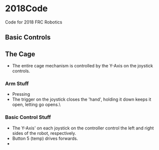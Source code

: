 # 2018Code
Code for 2018 FRC Robotics

## Basic Controls

## The Cage
- The entire cage mechanism is controlled by the Y-Axis on the joystick controls.

### Arm Stuff

- Pressing 
- The trigger on the joystick closes the 'hand', holding it down keeps it open, letting go opens.\


### Basic Control Stuff

- The Y-Axis' on each joystick on the controller control the left and right sides of the robot, respectively.
- Button 5 (temp) drives forwards.
- 
